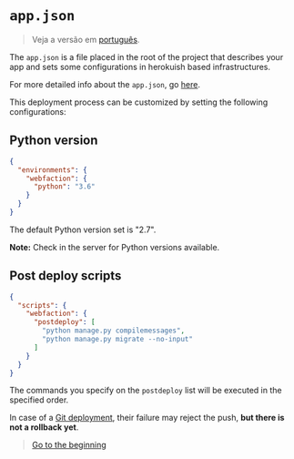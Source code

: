 # `app.json`

> Veja a versão em [português][portuguese_version].

The `app.json` is a file placed in the root of the project that describes your
app and sets some configurations in herokuish based infrastructures.

For more detailed info about the `app.json`, go [here][app_json_link].

This deployment process can be customized by setting the following
configurations:

## Python version

```json
{
  "environments": {
    "webfaction": {
      "python": "3.6"
    }
  }
}
```

The default Python version set is "2.7".

**Note:** Check in the server for Python versions available.

## Post deploy scripts

```json
{
  "scripts": {
    "webfaction": {
      "postdeploy": [
        "python manage.py compilemessages",
        "python manage.py migrate --no-input"
      ]
    }
  }
}
```

The commands you specify on the `postdeploy` list will be executed in the
specified order.

In case of a [Git deployment][deploy_with_git], their failure may reject the
push, **but there is not a rollback yet**.

> [Go to the beginning][readme]

[readme]: https://github.com/dewayinc/bare-django-repo/blob/master/README.md
[deploy_with_git]: https://github.com/dewayinc/bare-django-repo/blob/master/docs/DEPLOY_WITH_GIT.md
[app_json_link]: https://devcenter.heroku.com/articles/app-json-schema
[portuguese_version]: https://github.com/dewayinc/bare-django-repo/blob/master/docs/languages/pt_BR/APP_JSON.md
